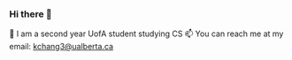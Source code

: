 ### Hi there 👋

🌱 I am a second year UofA student studying CS
📫 You can reach me at my email: kchang3@ualberta.ca
